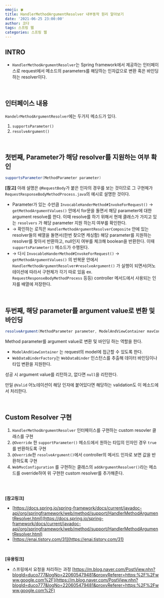 ```yaml
---
emoji: 🍀
title: HandlerMethodArgumentResolver 내부동작 원리 알아보기
date: '2021-06-25 23:00:00'
author: 코다
tags: 스프링 웹
categories: 스프링 웹
---
```


## INTRO

- `HandlerMethodArgumentResolver`는 Spring framework에서 제공하는 인터페이스로 request에서 메소드의 parameters를 해당하는 인자값으로 변환 혹은 바인딩 하는 resolver이다.

<br>

## 인터페이스 내용

`HandelrMethodArgumentResolver`에는 두가지 메소드가 있다. 

1. `supportsParameter()`
2. `resolveArgument()`

<br>

## 첫번째, Parameter가 해당 resolver를 지원하는 여부 확인

```java
supportsParameter(MethodParameter parameter)
```

**[참고]** 아래 설명은 `@RequestBody`가 붙은 인자의 경우를 보는 것이므로 그 구현체가 `RequestResponseBodyMethodProcess.java`의 예시로 설명한 것이다. <br>

- Parameter가 있는 수만큼 `InvocableHanderMethod#InvokeForRequest()` → `getMethodArgumentValues()` 안에서 for문을 돌면서 해당 parameter에 대한 argument resolve를 한다. 이때 resolve를 하기 위해서 현재 클래스가 가지고 있는 `resolvers` 가 해당 parameter 지원 하는지 여부를 확인한다.
- → 확인하는 로직은 `HandlerMethodArgumentResolverComposite` 안에 있는 resolver들의 배열을 돌면서(한번 찾으면 캐싱함) 해당 parameter를 지원하는 resolver를 찾아서 반환하고, null인지 여부를 체크해 boolean을 반환한다. 이때 `supportsParameter()` 메소드가 수행된다.
- → 다시 `InvocableHanderMethod#InvokeForRequest()` → `getMethodArgumentValues()` 의 반복문 안에서  `HandlerMethodArgumentResolver#resolveArgument()` 가 실행이 되면서(어노테이션에 따라서 구현체가 각기 따로 있음 ex. `RequestResponseBodyMethodProcess` 등등) controller 메서드에서 사용되는 인자를 배열에 저장한다.

<br>

## 두번째, 해당 parameter를 argument value로 변환 및 바인딩

```java
resolveArgument(MethodParameter parameter, ModelAndViewContainer mavContainer, NativeWebRequest webRequest, WebDataBinderFactory binderFactory)
```

Method parameter를 argument value로 변환 및 바인딩 하는 역할을 한다. 

- `ModelAndViewContainer` 는 request의 model에 접근할 수 있도록 한다.
- `WebDataBinderFactory`는 `WebDataBinder` 인스턴스를 추출해 데이터 바인딩이나 타입 변환을 지원한다.

성공 시 argument value를 리턴하고, 없다면 `null`을 리턴한다. 

만일 `@Valid` 어노테이션이 해당 인자에 붙어있다면 해당하는 validation도 이 메소드에서 처리한다. 

<br>

## Custom Resolver 구현

1. `HandlerMethodArgumentResolver` 인터페이스를 구현하는 custom resovler 클래스를 구현
2. `@Override` 한 `supportParameter()` 메소드에서 원하는 타입의 인자인 경우 `true`를 반환하도록 구현
3. `@Override`한 `resolveArgument()`에서 controller의 메서드 인자로 보면 값을 반환하도록 구현 
4. `WebMvcConfiguration` 를 구현하는 클래스의 `addArgumentResolver()`라는 메소드를 override하여 위 구현한 custom resolver를 추가해준다. 

<br>
<br>

**[참고링크]**

- [https://docs.spring.io/spring-framework/docs/current/javadoc-api/org/springframework/web/method/support/HandlerMethodArgumentResolver.html](https://docs.spring.io/spring-framework/docs/current/javadoc-api/org/springframework/web/method/support/HandlerMethodArgumentResolver.html)
- [https://enai.tistory.com/31](https://enai.tistory.com/31)

<br>

**[유용링크]**

- 스프링에서 요청을 처리하는 과정
    [https://m.blog.naver.com/PostView.nhn?blogId=duco777&logNo=220605479481&proxyReferer=https:%2F%2Fwww.google.com%2F](https://m.blog.naver.com/PostView.nhn?blogId=duco777&logNo=220605479481&proxyReferer=https:%2F%2Fwww.google.com%2F)


```toc
```
